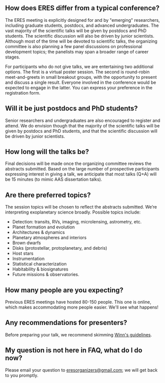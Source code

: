 ## How does ERES differ from a typical conference?

The ERES meeting is explicitly designed for and by "emerging" researchers,
including graduate students, postdocs, and advanced undergraduates. The vast
majority of the scientific talks will be given by postdocs and PhD students.
The scientific discussion will also be driven by junior scientists.  Although
most of the time will be devoted to scientific talks, the organizing committee
is also planning a few panel discussions on professional development topics;
the panelists may span a broader range of career stages.

For participants who do not give talks, we are entertaining two additional
options.  The first is a virtual poster session.  The second is round-robin
meet-and-greets in small breakout groups, with the opportunity to present and
discuss a single result.  Everyone involved in the conference would be expected
to engage in the latter.  You can express your preference in the registration
form.

## Will it be just postdocs and PhD students?
Senior researchers and undergraduates are also encouraged to register and
attend.  We do envision though that the majority of the scientific talks will
be given by postdocs and PhD students, and that the scientific discussion will
be driven by junior scientists.

## How long will the talks be?
Final decisions will be made once the organizing committee reviews the
abstracts submitted. Based on the large number of prospective participants
expressing interest in giving a talk, we anticipate that most talks (Q+A) will
be 15 minutes (to mimic AAS dissertation talks).

## Are there preferred topics?
The session topics will be chosen to reflect the abstracts submitted. We’re
interpreting exoplanetary science broadly.  Possible topics include:
* Detection: transits, RVs, imaging, microlensing, astrometry, etc.
* Planet formation and evolution
* Architectures & dynamics
* Planetary atmospheres and interiors
* Brown dwarfs
* Disks (protostellar, protoplanetary, and debris)
* Host stars
* Instrumentation
* Statistical characterization
* Habitability & biosignatures
* Future missions & observatories.

## How many people are you expecting?
Previous ERES meetings have hosted 80-150 people.  This one is online, which
makes accommodating more people easier.  We'll see what happens!

## Any recommendations for presenters?
Before preparing your talk, we recommend skimming [Winn's guidelines](https://docs.google.com/document/d/1TqGwFQTdO0bEzBFMZ6vY4jlH7zkBcTCbuF0r4YmRP5E/edit?usp=sharing).

## My question is not here in FAQ, what do I do now?
Please email your question to eresorganizers@gmail.com; we will get back to you
promptly.
